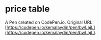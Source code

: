 # price table

A Pen created on CodePen.io. Original URL: [https://codepen.io/kemalaydin/pen/bwLajL](https://codepen.io/kemalaydin/pen/bwLajL).

